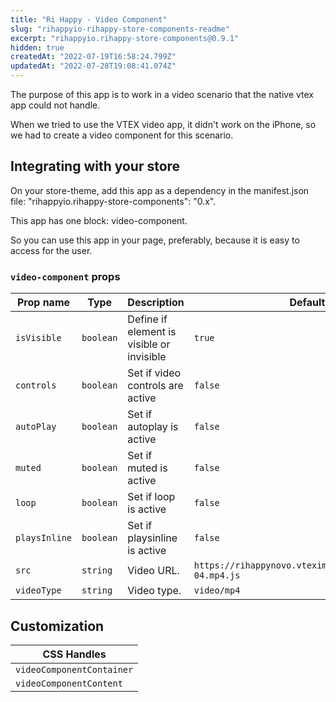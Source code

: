 ```yaml
---
title: "Ri Happy - Video Component"
slug: "rihappyio-rihappy-store-components-readme"
excerpt: "rihappyio.rihappy-store-components@0.9.1"
hidden: true
createdAt: "2022-07-19T16:58:24.799Z"
updatedAt: "2022-07-28T19:08:41.074Z"
---
```

The purpose of this app is to work in a video scenario that the native vtex app could not handle.

When we tried to use the VTEX video app, it didn't work on the iPhone, so we had to create a video component for this scenario.

## Integrating with your store

On your store-theme, add this app as a dependency in the manifest.json file: "rihappyio.rihappy-store-components": "0.x".

This app has one block: video-component.

So you can use this app in your page, preferably, because it is easy to access for the user.

### `video-component` props

| Prop name     | Type      | Description                               | Default value                                                 |
| ------------- | --------- | ----------------------------------------- | ------------------------------------------------------------- |
| `isVisible`   | `boolean` | Define if element is visible or invisible | `true`                                                        |
| `controls`    | `boolean` | Set if video controls are active          | `false`                                                       |
| `autoPlay`    | `boolean` | Set if autoplay is active                 | `false`                                                       |
| `muted`       | `boolean` | Set if muted is active                    | `false`                                                       |
| `loop`        | `boolean` | Set if loop is active                     | `false`                                                       |
| `playsInline` | `boolean` | Set if playsinline is active              | `false`                                                       |
| `src`         | `string`  | Video URL.                                | `https://rihappynovo.vteximg.com.br/arquivos/frame-04.mp4.js` |
| `videoType`   | `string`  | Video type.                               | `video/mp4`                                                   |


## Customization

| CSS Handles               |
| ------------------------- |
| `videoComponentContainer` |
| `videoComponentContent`   |